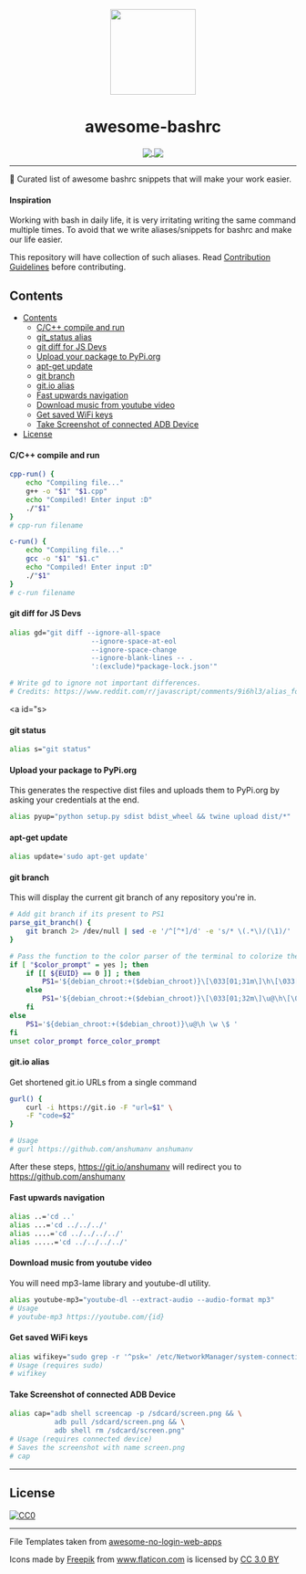 <p align="center"><img src="https://image.flaticon.com/icons/svg/977/977504.svg" width="150"><p>
<h1 align="center">awesome-bashrc</h1>

<p align="center">
<a href="https://github.com/sindresorhus/awesome">
    <img align="center" src="https://cdn.rawgit.com/sindresorhus/awesome/d7305f38d29fed78fa85652e3a63e154dd8e8829/media/badge.svg">
</a>

<a href="/CONTRIBUTING.md">
    <img align="center" src="https://img.shields.io/badge/contributors-needed-yellow.svg">
</a>
<p>
<hr>

🚀 Curated list of awesome bashrc snippets that will make your work easier.

#### Inspiration

Working with bash in daily life, it is very irritating writing the same command multiple times.
To avoid that we write aliases/snippets for bashrc and make our life easier. 

This repository will have collection of such aliases. Read [Contribution Guidelines](CONTRIBUTING.md) before contributing.

## Contents

- [Contents](#contents)
    - [C/C++ compile and run](#cc-compile-and-run)
    - [git_status alias](#git-status)
    - [git diff for JS Devs](#git-diff-for-js-devs)
    - [Upload your package to PyPi.org](#upload-your-package-to-pypiorg)
    - [apt-get update](#apt-get-update)
    - [git branch](#git-branch)
    - [git.io alias](#gitio-alias)
    - [Fast upwards navigation](#fast-upwards-navigation)
    - [Download music from youtube video](#download-music-from-youtube-video)
    - [Get saved WiFi keys](#get-saved-wifi-keys)
    - [Take Screenshot of connected ADB Device](#take-screenshot-of-connected-adb-device)
- [License](#license)

<a id="c-cpp"></a>

#### C/C++ compile and run

```sh
cpp-run() {
    echo "Compiling file..."
    g++ -o "$1" "$1.cpp"
    echo "Compiled! Enter input :D"
    ./"$1"
}
# cpp-run filename

c-run() {
    echo "Compiling file..."
    gcc -o "$1" "$1.c"
    echo "Compiled! Enter input :D"
    ./"$1"
}
# c-run filename

```

<a id="gd-js"></a>

#### git diff for JS Devs

```sh
alias gd="git diff --ignore-all-space 
                    --ignore-space-at-eol 
                    --ignore-space-change 
                    --ignore-blank-lines -- . 
                    ':(exclude)*package-lock.json'"

# Write gd to ignore not important differences.
# Credits: https://www.reddit.com/r/javascript/comments/9i6hl3/alias_for_open_source_js_devs/
```

<a id="s></a>

#### git status

```sh
alias s="git status"

```

<a id="py-up"></a>

#### Upload your package to PyPi.org

This generates the respective dist files and uploads them to PyPi.org by asking your credentials at the end.

```sh
alias pyup="python setup.py sdist bdist_wheel && twine upload dist/*"
```

<a id="apt-upd"></a>

#### apt-get update

```sh
alias update='sudo apt-get update'
```

<a id="git-branch"></a>

#### git branch

This will display the current git branch of any repository you're in.

```sh
# Add git branch if its present to PS1
parse_git_branch() {
    git branch 2> /dev/null | sed -e '/^[^*]/d' -e 's/* \(.*\)/(\1)/'
}

# Pass the function to the color parser of the terminal to colorize the branch name.
if [ "$color_prompt" = yes ]; then
    if [[ ${EUID} == 0 ]] ; then
        PS1='${debian_chroot:+($debian_chroot)}\[\033[01;31m\]\h\[\033[01;34m\] \W $(parse_git_branch)\$\[\033[00m\] '
    else
        PS1='${debian_chroot:+($debian_chroot)}\[\033[01;32m\]\u@\h\[\033[00m\] \[\033[01;34m\]\w $(parse_git_branch)\$\[\033[00m\] '
    fi
else
    PS1='${debian_chroot:+($debian_chroot)}\u@\h \w \$ '
fi
unset color_prompt force_color_prompt
```

<a id="git-io"></a>

#### git.io alias

Get shortened git.io URLs from a single command

```sh
gurl() {
    curl -i https://git.io -F "url=$1" \
    -F "code=$2"
}

# Usage
# gurl https://github.com/anshumanv anshumanv
```

After these steps, https://git.io/anshumanv will redirect you to https://github.com/anshumanv

<a id="fastupwardsnavigation"></a>

#### Fast upwards navigation

```sh
alias ..='cd ..'
alias ...='cd ../../../'
alias ....='cd ../../../../'
alias .....='cd ../../../../'
```

<a id="youtube-mp3"></a>

#### Download music from youtube video

You will need mp3-lame library and youtube-dl utility.

```sh
alias youtube-mp3="youtube-dl --extract-audio --audio-format mp3"
# Usage
# youtube-mp3 https://youtube.com/{id}
```

<a id="password-wifi"></a>

#### Get saved WiFi keys

```sh
alias wifikey="sudo grep -r '^psk=' /etc/NetworkManager/system-connections/"
# Usage (requires sudo)
# wifikey
```

<a id="take-screenshot-of-connected-adb-device"></a>

#### Take Screenshot of connected ADB Device

```sh
alias cap="adb shell screencap -p /sdcard/screen.png && \
           adb pull /sdcard/screen.png && \
           adb shell rm /sdcard/screen.png"
# Usage (requires connected device)
# Saves the screenshot with name screen.png
# cap
```

---

## License

[![CC0](http://mirrors.creativecommons.org/presskit/buttons/88x31/svg/cc-zero.svg)](https://creativecommons.org/publicdomain/zero/1.0/)

---

File Templates taken from [awesome-no-login-web-apps](https://github.com/aviaryan/awesome-no-login-web-apps)
<div>Icons made by <a href="http://www.freepik.com" title="Freepik">Freepik</a> from <a href="https://www.flaticon.com/" title="Flaticon">www.flaticon.com</a> is licensed by <a href="http://creativecommons.org/licenses/by/3.0/" title="Creative Commons BY 3.0" target="_blank">CC 3.0 BY</a></div>
